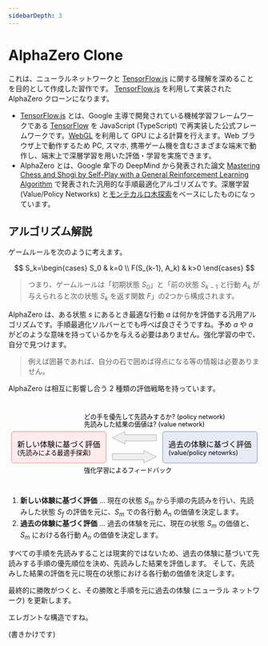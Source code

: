 ```yaml
---
sidebarDepth: 3
---
```


# AlphaZero Clone

これは、ニューラルネットワークと [TensorFlow.js][tfjs] に関する理解を深めることを目的として作成した習作です。
[TensorFlow.js][tfjs] を利用して実装された AlphaZero クローンになります。

- [TensorFlow.js][tfjs] とは、Google 主導で開発されている機械学習フレームワークである [TensorFlow][tf] を JavaScript (TypeScript) で再実装した公式フレームワークです。[WebGL] を利用して GPU による計算を行えます。Web ブラウザ上で動作するため PC, スマホ, 携帯ゲーム機を含むさまざまな端末で動作し、端末上で深層学習を用いた評価・学習を実施できます。
- AlphaZero とは、Google 傘下の DeepMind から発表された論文 [Mastering Chess and Shogi by Self-Play with a General Reinforcement Learning Algorithm][1712.01815] で発表された汎用的な手順最適化アルゴリズムです。深層学習 (Value/Policy Networks) と[モンテカルロ木探索][mcts]をベースにしたものになっています。

## アルゴリズム解説

ゲームルールを次のように考えます。

$$
S_k=\begin{cases}
    S_0 & k=0 \\
    F(S_{k-1}, A_k) & k>0
\end{cases}
$$

> つまり、ゲームルールは「初期状態 $S_0$」と「前の状態 $S_{k-1}$ と行動 $A_k$ が与えられると次の状態 $S_k$ を返す関数 $F$」の2つから構成されます。

AlphaZero は、ある状態 $s$ にあるとき最適な行動 $a$ は何かを評価する汎用アルゴリズムです。手順最適化ソルバーとでも呼べば良さそうですね。予め $a$ や $a$ がどのような意味を持っているかを与える必要はありません。強化学習の中で、自分で見つけます。

> 例えば囲碁であれば、自分の石で囲めば得点になる等の情報は必要ありません。

AlphaZero は相互に影響し合う 2 種類の評価戦略を持っています。

<svg viewBox="0 0 800 280">
    <rect x="10" y="100" width="300" height="100" rx="8" ry="8" stroke="#f44336" fill="#ffebee" />
    <text x="28" y="150" font-size="24">新しい体験に基づく評価</text>
    <text x="28" y="174" font-size="20">(先読みによる最適手探索)</text>
    <rect x="490" y="100" width="300" height="100" rx="8" ry="8" stroke="#3f51b5" fill="#e8eaf6" />
    <text x="508" y="150" font-size="24">過去の体験に基づく評価</text>
    <text x="508" y="174" font-size="20">(value/policy netowrks)</text>
    <polygon points="0,10 100,10 100,0 140,20 100,40 100,30 0,30" stroke="#888" fill="#eee" transform="translate(330,160)" />
    <polygon points="0,10 100,10 100,0 140,20 100,40 100,30 0,30" stroke="#888" fill="#eee" transform="translate(470,100) scale(-1,1)" />
    <text x="240" y="60" font-size="20">どの手を優先して先読みするか? (policy network)</text>
    <text x="240" y="84" font-size="20">先読みした結果の価値は? (value network)</text>
    <text x="240" y="230" font-size="20">強化学習によるフィードバック</text>
</svg>

1. **新しい体験に基づく評価** ... 現在の状態 $S_m$ から手順の先読みを行い、先読みした状態 $S_f$ の評価を元に、$S_m$ での各行動 $A_n$ の価値を決定します。
2. **過去の体験に基づく評価** ... 過去の体験を元に、現在の状態 $S_m$ の価値と、$S_m$ における各行動 $A_n$ の価値を決定します。

すべての手順を先読みすることは現実的ではないため、過去の体験に基づいて先読みする手順の優先順位を決め、先読みした結果を評価します。
そして、先読みした結果の評価を元に現在の状態における各行動の価値を決定します。

最終的に勝敗がつくと、その勝敗と手順を元に過去の体験 (ニューラル ネットワーク) を更新します。

エレガントな構造ですね。

(書きかけです)

[tf]: https://www.tensorflow.org/
[tfjs]: https://js.tensorflow.org/
[1712.01815]: https://arxiv.org/abs/1712.01815
[WebGL]: https://www.khronos.org/webgl/
[mcts]: https://en.wikipedia.org/wiki/Monte_Carlo_tree_search
[DAG]: https://en.wikipedia.org/wiki/Directed_acyclic_graph
